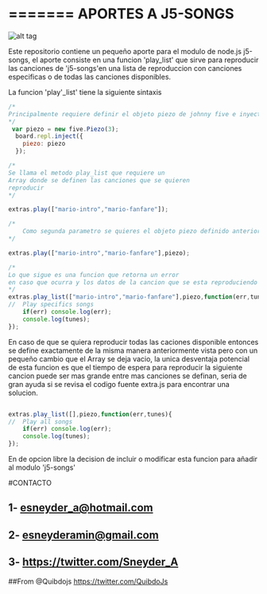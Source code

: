 =======
APORTES A J5-SONGS
==============
![alt tag](http://3.bp.blogspot.com/-O1w0jS1rQcI/UDYKjp_ErpI/AAAAAAAAAn0/487yKpxMI80/s640/mario.PNG)

Este repositorio contiene un pequeño aporte para el modulo de node.js j5-songs, el aporte
consiste en una funcion 'play_list' que sirve para reproducir las canciones de 'j5-songs'en una lista 
de reproduccion con canciones especificas o de todas las canciones disponibles.

La funcion 'play'_list' tiene la siguiente sintaxis

```javascript
/*
Principalmente requiere definir el objeto piezo de johnny five e inyectar lo a el REPL
*/
 var piezo = new five.Piezo(3);
  board.repl.inject({
    piezo: piezo
  });

```

```javascript
/*
Se llama el metodo play_list que requiere un 
Array donde se definen las canciones que se quieren 
reproducir 	
*/

extras.play(["mario-intro","mario-fanfare"]);

```

```javascript
/*
	Como segunda parametro se quieres el objeto piezo definido anteriormente
*/

extras.play(["mario-intro","mario-fanfare"],piezo);

```

```javascript
/*
Lo que sigue es una funcion que retorna un error 
en caso que ocurra y los datos de la cancion que se esta reproduciendo 
*/
extras.play_list(["mario-intro","mario-fanfare"],piezo,function(err,tunes){
//	Play specifics songs
	if(err) console.log(err);
	console.log(tunes);
});
```
En caso de que se quiera reproducir todas las caciones disponible entonces se define exactamente de 
la misma manera anteriormente vista pero con un pequeño cambio que el Array se deja vacio, la unica 
desventaja potencial de esta funcion es que el tiempo de espera para reproducir la siguiente cancion 
puede ser mas grande entre mas canciones se definan, seria de gran ayuda si se revisa el codigo fuente extra.js
para encontrar una solucion. 



```javascript

extras.play_list([],piezo,function(err,tunes){
//	Play all songs
	if(err) console.log(err);
	console.log(tunes);
});
```

En de opcion libre la decision de  incluir o modificar esta funcion para añadir al modulo 'j5-songs'

#CONTACTO
##	1- esneyder_a@hotmail.com 
##  2- esneyderamin@gmail.com 
##  3- https://twitter.com/Sneyder_A 
##From @Quibdojs  		 								 https://twitter.com/QuibdoJs
